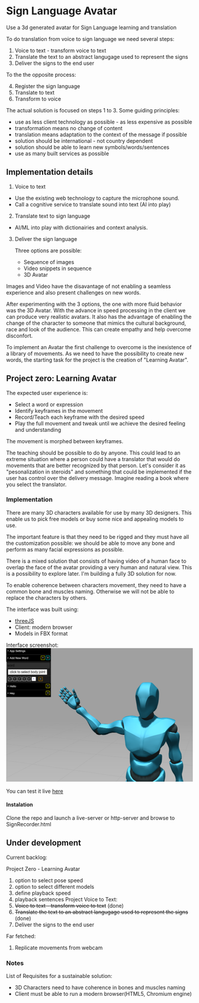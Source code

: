 # Sign Language Avatar
Use a 3d generated avatar for Sign Language learning and translation

To do translation from voice to sign language we need several steps:

1. Voice to text - transform voice to text
2. Translate the text to an abstract langugage used to represent the signs
3. Deliver the signs to the end user

To the the opposite process:

4. Register the sign language
5. Translate to text
6. Transform to voice

The actual solution is focused on steps 1 to 3.
Some guiding principles:

- use as less client technology as possible - as less expensive as possible
- transformation means no change of content
- translation means adaptation to the context of the message if possible
- solution should be international - not country dependent
- solution should be able to learn new symbols/words/sentences
- use as many built services as possible

## Implementation details

1. Voice to text

- Use the existing web technology to capture the microphone sound.
- Call a cognitive service to translate sound into text (AI into play)

2. Translate text to sign language

- AI/ML into play with dictionairies and context analysis.

3. Deliver the sign language

    Three options are possible:
    - Sequence of images
    - Video snippets in sequence
    - 3D Avatar

Images and Video have the disavantage of not enabling a seamless experience and also present challenges on new words.

After experimenting with the 3 options, the one with more fluid behavior was the 3D Avatar. With the advance in speed processing in the client we can produce very realistic avatars. It also has the advantage of enabling the change of the character to someone that mimics the cultural background, race and look of the audience. This can create empathy and help overcome disconfort.

To implement an Avatar the first challenge to overcome is the inexistence of a library of movements. As we need to have the possibility to create new words, the starting task for the project is the creation of "Learning Avatar".


## Project zero: Learning Avatar

The expected user experience is:
- Select a word or expression
- Identify keyframes in the movement
- Record/Teach each keyframe with the desired speed
- Play the full movement and tweak until we achieve the desired feeling and understanding

The movement is morphed between keyframes.

The teaching should be possible to do by anyone. This could lead to an extreme situation where a person could have a translator that would do movements that are better recognized by that person. Let's consider it as "pesonalization in steroids" and something that could be implemented if the user has control over the delivery message. Imagine reading a book where you select the translator.

### Implementation

There are many 3D characters available for use by many 3D designers. This enable us to pick free models or buy some nice and appealing models to use.

The important feature is that they need to be rigged and they must have all the customization possible: we should be able to move any bone and perform as many facial expressions as possible.

There is a mixed solution that consists of having video of a human face to overlap the face of the avatar providing a very human and natural view. This is a possibility to explore later. I'm building a fully 3D solution for now.

To enable coherence between characters movement, they need to have a common bone and muscles naming. Otherwise we will not be able to replace the characters by others.

The interface was built using:
- [threeJS](https://threejs.org/)
- Client: modern browser
- Models in FBX format

Interface screenshot:
![Screen1](sample1.png)

You can test it live [here](https://lamsign.blob.core.windows.net/learn/SignRecorder.html)

#### Instalation

Clone the repo and launch a live-server or http-server and browse to SignRecorder.html

## Under development

Current backlog:

Project Zero - Learning Avatar
1. option to select pose speed
2. option to select different models
3. define playback speed
4. playback sentences
Project Voice to Text:
1. <s>Voice to text - transform voice to text</s> (done)
2. <s>Translate the text to an abstract langugage used to represent the signs</s> (done)
3. Deliver the signs to the end user 

Far fetched:
1. Replicate movements from webcam

### Notes
List of Requisites for a sustainable solution:

- 3D Characters need to have coherence in bones and muscles naming
- Client must be able to run a modern browser(HTML5, Chromium engine)